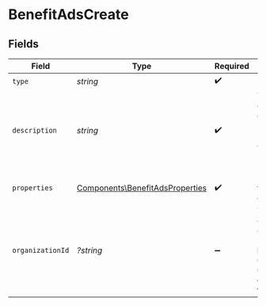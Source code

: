 # BenefitAdsCreate


## Fields

| Field                                                                                             | Type                                                                                              | Required                                                                                          | Description                                                                                       |
| ------------------------------------------------------------------------------------------------- | ------------------------------------------------------------------------------------------------- | ------------------------------------------------------------------------------------------------- | ------------------------------------------------------------------------------------------------- |
| `type`                                                                                            | *string*                                                                                          | :heavy_check_mark:                                                                                | N/A                                                                                               |
| `description`                                                                                     | *string*                                                                                          | :heavy_check_mark:                                                                                | The description of the benefit. Will be displayed on products having this benefit.                |
| `properties`                                                                                      | [Components\BenefitAdsProperties](../../Models/Components/BenefitAdsProperties.md)                | :heavy_check_mark:                                                                                | Properties for a benefit of type `ads`.                                                           |
| `organizationId`                                                                                  | *?string*                                                                                         | :heavy_minus_sign:                                                                                | The ID of the organization owning the benefit. **Required unless you use an organization token.** |